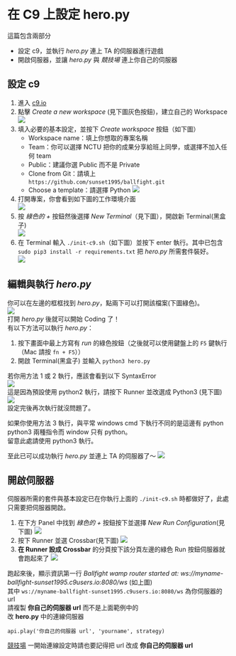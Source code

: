 # 在 C9 上設定 hero.py

這篇包含兩部分
- 設定 c9，並執行 _hero.py_ 連上 TA 的伺服器進行遊戲
- 開啟伺服器，並讓 _hero.py_ 與 _競技場_ 連上你自己的伺服器


## 設定 c9
1. 進入 [c9.io](https://c9.io/)
2. 點擊 _Create a new workspace_ (見下圖灰色按鈕)，建立自己的 Workspace  
    ![](../images/c9-0.png)  
3. 填入必要的基本設定，並按下 _Create workspace_ 按鈕（如下圖）  
    - Workspace name：填上你想取的專案名稱
    - Team：你可以選擇 NCTU 把你的成果分享給班上同學，或選擇不加入任何 team
    - Public：建議你選 Public 而不是 Private
    - Clone from Git：請填上 `https://github.com/sunset1995/ballfight.git`
    - Choose a template：請選擇 Python
    ![](../images/c9-1.png)  
4. 打開專案，你會看到如下圖的工作環境介面  
    ![](../images/c9-2.png)  
5. 按 _綠色的 +_ 按鈕然後選擇 _New Terminal_（見下圖），開啟新 Terminal(黑盒子)  
    ![](../images/c9-3.png)  
6. 在 Terminal 輸入 `./init-c9.sh`（如下圖）並按下 enter 執行。其中已包含 `sudo pip3 install -r requirements.txt` 把 _hero.py_ 所需套件裝好。  
    ![](../images/c9-4.png)  


## 編輯與執行 _hero.py_
你可以在左邊的框框找到 _hero.py_，點兩下可以打開該檔案(下圖綠色)。  
![](../images/c9-5.png)  
打開 _hero.py_ 後就可以開始 Coding 了！  
有以下方法可以執行 _hero.py_：  
1. 按下畫面中最上方寫有 _run_ 的綠色按鈕（之後就可以使用鍵盤上的 `F5` 鍵執行（Mac 請按 `fn + F5`））  
2. 開啟 Terminal(黑盒子) 並輸入 `python3 hero.py`  

若你用方法 1 或 2 執行，應該會看到以下 SyntaxError    
![](../images/c9-6.png)  
這是因為預設使用 python2 執行，請按下 Runner 並改選成 Python3 (見下圖)
![](../images/c9-7.png)  
設定完後再次執行就沒問題了。

如果你使用方法 3 執行，與平常 windows cmd 下執行不同的是這邊有 python python3 兩種指令而 window 只有 python。  
留意此處請使用 python3 執行。  

至此已可以成功執行 _hero.py_ 並連上 TA 的伺服器了～
![](../images/c9-final.png)  


## 開啟伺服器
伺服器所需的套件與基本設定已在你執行上面的 `./init-c9.sh` 時都做好了，此處只需要把伺服器開啟。  
1. 在下方 Panel 中找到 _綠色的 +_ 按鈕按下並選擇 _New Run Configuration_(見下圖)
    ![](../images/c9-server-0.png)  
2. 按下 Runner 並選 Crossbar(見下圖)
    ![](../images/c9-server-1.png)  
3. __在 Runner 設成 Crossbar__ 的分頁按下該分頁左邊的綠色 Run 按鈕伺服器就會跑起來了
    ![](../images/c9-server-final.png)  

跑起來後，顯示資訊第一行 _Ballfight wamp router started at: ws://myname-ballfight-sunset1995.c9users.io:8080/ws_ (如上圖)  
其中 `ws://myname-ballfight-sunset1995.c9users.io:8080/ws` 為你伺服器的 url  
請複製 __你自己的伺服器 url__ 而不是上面範例中的  
改 __hero.py__ 中的連線伺服器  
```
api.play('你自己的伺服器 url', 'yourname', strategy)
```
[競技場](http://snp2016.nctu.me/) 一開始連線設定時請也要記得把 url 改成 __你自己的伺服器 url__  
